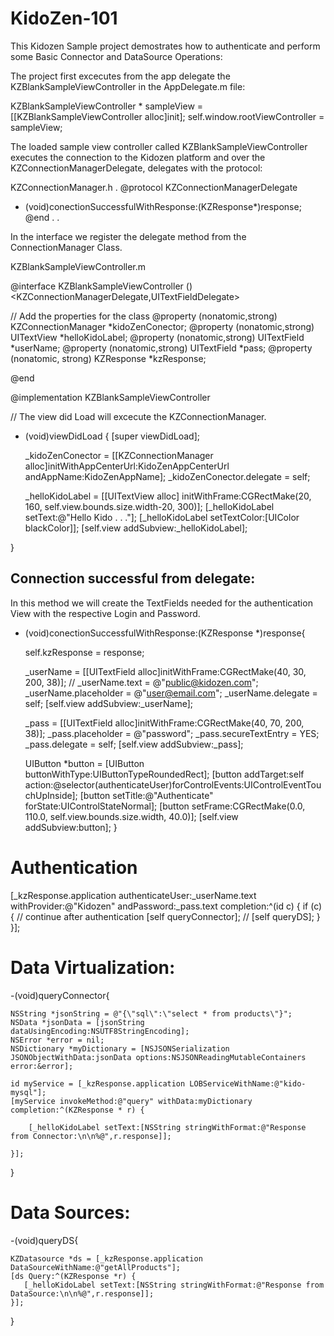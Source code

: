 KidoZen-101
===========

This Kidozen Sample project demostrates how to authenticate and perform some Basic Connector and DataSource Operations:

The project first excecutes from the app delegate the KZBlankSampleViewController in the AppDelegate.m file:

 KZBlankSampleViewController * sampleView = [[KZBlankSampleViewController alloc]init];
 self.window.rootViewController = sampleView;
 
 
 The loaded sample view controller called KZBlankSampleViewController executes the connection to the Kidozen platform and over the KZConnectionManagerDelegate, delegates with the protocol:
 
KZConnectionManager.h
.
@protocol KZConnectionManagerDelegate <NSObject>
- (void)conectionSuccessfulWithResponse:(KZResponse*)response;
@end
.
.

In the interface we register the delegate method from the ConnectionManager Class.

KZBlankSampleViewController.m
 
 @interface KZBlankSampleViewController () <KZConnectionManagerDelegate,UITextFieldDelegate>

// Add the properties for the class
@property (nonatomic,strong) KZConnectionManager *kidoZenConector;
@property (nonatomic,strong) UITextView *helloKidoLabel;
@property (nonatomic,strong) UITextField *userName;
@property (nonatomic,strong) UITextField *pass;
@property (nonatomic, strong) KZResponse *kzResponse;

@end

@implementation KZBlankSampleViewController


// The view did Load will excecute the KZConnectionManager.
- (void)viewDidLoad
{
    [super viewDidLoad];
    
    _kidoZenConector = [[KZConnectionManager alloc]initWithAppCenterUrl:KidoZenAppCenterUrl andAppName:KidoZenAppName];
    _kidoZenConector.delegate = self;
    
    _helloKidoLabel = [[UITextView alloc] initWithFrame:CGRectMake(20, 160, self.view.bounds.size.width-20, 300)];
    [_helloKidoLabel setText:@"Hello Kido . . ."];
    [_helloKidoLabel setTextColor:[UIColor blackColor]];
    [self.view addSubview:_helloKidoLabel];
    

}

Connection successful from delegate:
-----------------------------------

In this method we will create the TextFields needed for the authentication View with the respective Login and Password.

- (void)conectionSuccessfulWithResponse:(KZResponse *)response{
    
    self.kzResponse = response;
    
    _userName = [[UITextField alloc]initWithFrame:CGRectMake(40, 30, 200, 38)];
//    _userName.text = @"public@kidozen.com";
    _userName.placeholder =  @"user@email.com";
    _userName.delegate = self;
    [self.view addSubview:_userName];
    
    _pass = [[UITextField alloc]initWithFrame:CGRectMake(40, 70, 200, 38)];
    _pass.placeholder = @"password";
    _pass.secureTextEntry = YES;
    _pass.delegate = self;
    [self.view addSubview:_pass];
    
    
    UIButton *button = [UIButton buttonWithType:UIButtonTypeRoundedRect];
    [button addTarget:self action:@selector(authenticateUser)forControlEvents:UIControlEventTouchUpInside];
    [button setTitle:@"Authenticate" forState:UIControlStateNormal];
    [button setFrame:CGRectMake(0.0, 110.0, self.view.bounds.size.width, 40.0)];
    [self.view addSubview:button];
}

 
 
 
Authentication 
==============

[_kzResponse.application authenticateUser:_userName.text
                                  withProvider:@"Kidozen"
                                   andPassword:_pass.text
                                    completion:^(id c) {
        if (c) {
          // continue after authentication
          [self queryConnector];
//                    [self queryDS];
        }
    }]; 
 
 
 
Data Virtualization:
===============
 -(void)queryConnector{
    
    NSString *jsonString = @"{\"sql\":\"select * from products\"}";
    NSData *jsonData = [jsonString dataUsingEncoding:NSUTF8StringEncoding];
    NSError *error = nil;
    NSDictionary *myDictionary = [NSJSONSerialization JSONObjectWithData:jsonData options:NSJSONReadingMutableContainers error:&error];
    
    id myService = [_kzResponse.application LOBServiceWithName:@"kido-mysql"];
    [myService invokeMethod:@"query" withData:myDictionary completion:^(KZResponse * r) {
        
        [_helloKidoLabel setText:[NSString stringWithFormat:@"Response from Connector:\n\n%@",r.response]];

    }];
    
}

Data Sources:
=============
-(void)queryDS{

    KZDatasource *ds = [_kzResponse.application DataSourceWithName:@"getAllProducts"];
    [ds Query:^(KZResponse *r) {
       [_helloKidoLabel setText:[NSString stringWithFormat:@"Response from DataSource:\n\n%@",r.response]];
    }];
    
}

